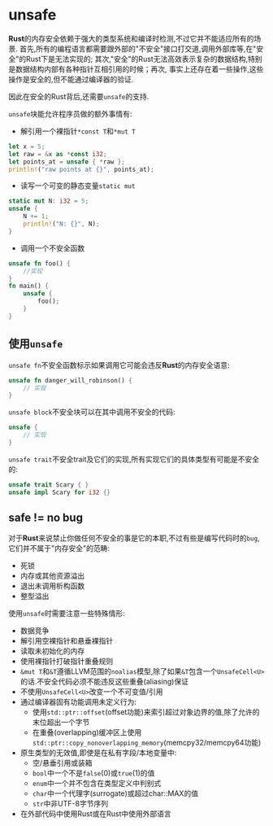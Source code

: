# unsafe

**Rust**的内存安全依赖于强大的类型系统和编译时检测,不过它并不能适应所有的场景.
首先,所有的编程语言都需要跟外部的"不安全"接口打交道,调用外部库等,在"安全"的Rust下是无法实现的; 其次,"安全"的Rust无法高效表示复杂的数据结构,特别是数据结构内部有各种指针互相引用的时候；再次,
事实上还存在着一些操作,这些操作是安全的,但不能通过编译器的验证.

因此在安全的Rust背后,还需要`unsafe`的支持.

`unsafe`块能允许程序员做的额外事情有:
* 解引用一个裸指针`*const T`和`*mut T`
```rust
let x = 5;
let raw = &x as *const i32;
let points_at = unsafe { *raw };
println!("raw points at {}", points_at);
```

* 读写一个可变的静态变量`static mut`
```rust
static mut N: i32 = 5;
unsafe {
    N += 1;
    println!("N: {}", N);
}
```

* 调用一个不安全函数
```rust
unsafe fn foo() {
	//实现
}
fn main() {
	unsafe {
    	foo();
    }
}
```

## 使用`unsafe`

`unsafe fn`不安全函数标示如果调用它可能会违反**Rust**的内存安全语意:
```rust
unsafe fn danger_will_robinson() {
    // 实现
}
```

`unsafe block`不安全块可以在其中调用不安全的代码:
```rust
unsafe {
    // 实现
}
```

`unsafe trait`不安全trait及它们的实现,所有实现它们的具体类型有可能是不安全的:
```rust
unsafe trait Scary { }
unsafe impl Scary for i32 {}
```

## safe != no bug

对于**Rust**来说禁止你做任何不安全的事是它的本职,不过有些是编写代码时的`bug`,它们并不属于"内存安全"的范畴:
* 死锁
* 内存或其他资源溢出
* 退出未调用析构函数
* 整型溢出

使用`unsafe`时需要注意一些特殊情形:
* 数据竞争
* 解引用空裸指针和悬垂裸指针
* 读取未初始化的内存
* 使用裸指针打破指针重叠规则
* `&mut T`和`&T`遵循LLVM范围的`noalias`模型,除了如果`&T`包含一个`UnsafeCell<U>`的话.不安全代码必须不能违反这些重叠(aliasing)保证
* 不使用`UnsafeCell<U>`改变一个不可变值/引用
* 通过编译器固有功能调用未定义行为:
	* 使用`std::ptr::offset`(offset功能)来索引超过对象边界的值,除了允许的末位超出一个字节
	* 在重叠(overlapping)缓冲区上使用`std::ptr::copy_nonoverlapping_memory`(memcpy32/memcpy64功能)
* 原生类型的无效值,即使是在私有字段/本地变量中:
	* 空/悬垂引用或装箱
	* `bool`中一个不是`false`(0)或`true`(1)的值
	* `enum`中一个并不包含在类型定义中判别式
	* `char`中一个代理字(surrogate)或超过char::MAX的值
	* `str`中非UTF-8字节序列
* 在外部代码中使用Rust或在Rust中使用外部语言



